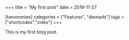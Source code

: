 +++
title = "My first post"
date = 2019-11-27

[taxonomies]
categories = ["Features", "daveads"]
tags = ["shortcodes","video"]
+++

This is my first blog post.
